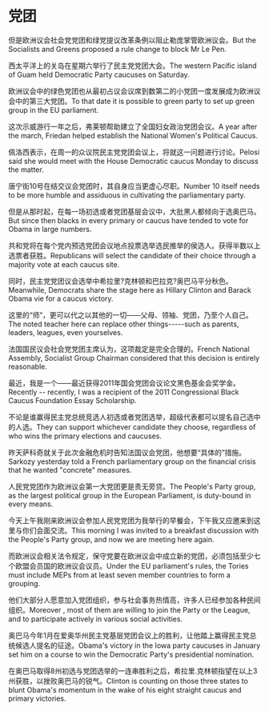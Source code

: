 # 党团

<p><span class="chinese">但是欧洲议会社会党党团和绿党提议改革条例以阻止勒庞掌管欧洲议会。</span><span class="english">But the Socialists and Greens proposed a rule change to block Mr Le Pen.</span></p>

<p><span class="chinese">西太平洋上的关岛在星期六举行了民主党党团大会。</span><span class="english">The western Pacific island of Guam held Democratic Party caucuses on Saturday.</span></p>

<p><span class="chinese">欧洲议会中的绿色党团也从最初占议会议席到数第二的小党团一度发展成为欧洲议会中的第三大党团。</span><span class="english">To that date it is possible to green party to set up green group in the EU parliament.</span></p>

<p><span class="chinese">这次示威游行一年之后，弗莱顿帮助建立了全国妇女政治党团会议。</span><span class="english">A year after the march, Friedan helped establish the National Women's Political Caucus.</span></p>

<p><span class="chinese">佩洛西表示，在周一的众议院民主党党团会议上，将就这一问题进行讨论。</span><span class="english">Pelosi said she would meet with the House Democratic caucus Monday to discuss the matter.</span></p>

<p><span class="chinese">唐宁街10号在结交议会党团时，其自身应当更虚心尽职。</span><span class="english">Number 10 itself needs to be more humble and assiduous in cultivating the parliamentary party.</span></p>

<p><span class="chinese">但是从那时起，在每一场初选或者党团基层会议中，大批黑人都倾向于选奥巴马。</span><span class="english">But since then blacks in every primary or caucus have tended to vote for Obama in large numbers.</span></p>

<p><span class="chinese">共和党将在每个党内预选党团会议地点投票选举选民推举的侯选人。获得半数以上选票者获胜。</span><span class="english">Republicans will select the candidate of their choice through a majority vote at each caucus site.</span></p>

<p><span class="chinese">同时，民主党党团议会选举中希拉里?克林顿和巴拉克?奥巴马平分秋色。</span><span class="english">Meanwhile, Democrats share the stage here as Hillary Clinton and Barack Obama vie for a caucus victory.</span></p>

<p><span class="chinese">这里的“师”，更可以代之以其他的一切——父母、领袖、党团，乃至个人自己。</span><span class="english">The noted teacher here can replace other things-----such as parents, leaders, leagues, even yourselves.</span></p>

<p><span class="chinese">法国国民议会社会党党团主席认为，这项裁定是完全合理的。</span><span class="english">French National Assembly, Socialist Group Chairman considered that this decision is entirely reasonable.</span></p>

<p><span class="chinese">最近，我是一个——最近获得2011年国会党团会议论文黑色基金会奖学金。</span><span class="english">Recently -- recently, I was a recipient of the 2011 Congressional Black Caucus Foundation Essay Scholarship.</span></p>

<p><span class="chinese">不论是谁赢得民主党总统竞选人初选或者党团选举，超级代表都可以提名自己选中的人选。</span><span class="english">They can support whichever candidate they choose, regardless of who wins the primary elections and caucuses.</span></p>

<p><span class="chinese">昨天萨科奇就关于此次金融危机时告知法国议会党团，他想要“具体的”措施。</span><span class="english">Sarkozy yesterday told a French parliamentary group on the financial crisis that he wanted "concrete" measures.</span></p>

<p><span class="chinese">人民党党团作为欧洲议会第一大党团更是责无旁贷。</span><span class="english">The People's Party group, as the largest political group in the European Parliament, is duty-bound in every means.</span></p>

<p><span class="chinese">今天上午我刚来欧洲议会参加人民党党团为我举行的早餐会，下午我又应邀来到这里与你们会面交流。</span><span class="english">This morning I was invited to a breakfast discussion with the People's Party group, and now we are meeting here again.</span></p>

<p><span class="chinese">而欧洲议会相关法令规定，保守党要在欧洲议会中成立新的党团，必须包括至少七个欧盟会员国的欧洲议会议员。</span><span class="english">Under the EU parliament's rules, the Tories must include MEPs from at least seven member countries to form a grouping.</span></p>

<p><span class="chinese">他们大部分人愿意加入党团组织，参与社会事务热情高，许多人已经参加各种民间组织。</span><span class="english">Moreover , most of them are willing to join the Party or the League, and to participate actively in various social activities.</span></p>

<p><span class="chinese">奥巴马今年1月在爱奥华州民主党基层党团会议上的胜利，让他踏上赢得民主党总统候选人提名的征途。</span><span class="english">Obama's victory in the Iowa party caucuses in January set him on a course to win the Democratic Party's presidential nomination.</span></p>

<p><span class="chinese">在奥巴马取得8州初选与党团选举的一连串胜利之后，希拉里.克林顿指望在以上3州获胜，以挫败奥巴马的锐气。</span><span class="english">Clinton is counting on those three states to blunt Obama's momentum in the wake of his eight straight caucus and primary victories.</span></p>

